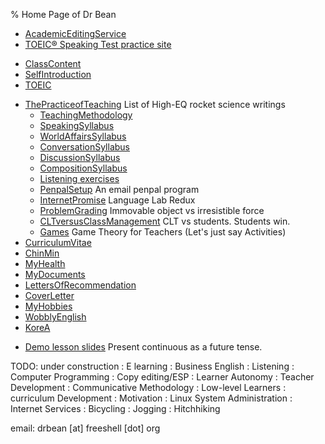 % Home Page of Dr Bean

- [AcademicEditingService ](AcademicEditingService.html)
- [TOEIC® Speaking Test practice site](toeic)

<!-- end of list -->

-   [ClassContent](http://web.nuu.edu.tw/~greg/Contents.html)
-   [SelfIntroduction](SelfIntroduction.html)
-   [TOEIC](TOEIC.html)

<!-- end of list -->

- [ThePracticeofTeaching](ThePracticeofTeaching.html) List of High-EQ rocket science writings
  -   [TeachingMethodology](TeachingMethodology.html)
  -   [SpeakingSyllabus](SpeakingSyllabus.html)
  -   [WorldAffairsSyllabus](WorldAffairsSyllabus.html)
  -   [ConversationSyllabus](ConversationSyllabus.html)
  -   [DiscussionSyllabus](DiscussionSyllabus.html)
  -   [CompositionSyllabus](CompositionSyllabus.html)
  -   [Listening exercises](http://web.nuu.edu.tw/~greg/DictationExercises.html)
  -   [PenpalSetup](PenpalSetup.html) An email penpal program
  -   [InternetPromise](InternetPromise.html) Language Lab Redux
  -   [ProblemGrading](ProblemGrading.html) Immovable object vs irresistible force
  -   [CLTversusClassManagement](CLTversusClassManagement.html) CLT vs students. Students win.
  -   [Games](Games.html) Game Theory for Teachers (Let's just say Activities)
- [CurriculumVitae](CurriculumVitae.html)
- [ChinMin](ChinMin.html)
- [MyHealth](MyHealth.html)
- [MyDocuments](MyDocuments.html)
- [LettersOfRecommendation](LettersOfRecommendation.html)
- [CoverLetter](CoverLetter.html)
- [MyHobbies](MyHobbies.html)
- [WobblyEnglish](WobblyEnglish.html)
- [KoreA](KoreA.html)

<!-- end of list -->

- [Demo lesson slides](pc/index.html) Present continuous as a future tense.

TODO: under construction
:   E learning
:   Business English
:   Listening
:   Computer Programming
:   Copy editing/ESP
:   Learner Autonomy
:   Teacher Development
:   Communicative Methodology
:   Low-level Learners
:   curriculum Development
:   Motivation
:   Linux System Administration
:   Internet Services
:   Bicycling
:   Jogging
:   Hitchhiking

email: drbean [at] freeshell [dot] org
